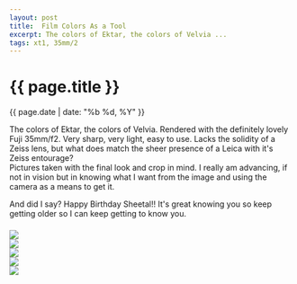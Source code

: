 ```yaml
---
layout: post
title:  Film Colors As a Tool
excerpt: The colors of Ektar, the colors of Velvia ...
tags: xt1, 35mm/2
---
```




{{ page.title }}
================
<div class="pdate"> {{ page.date | date: "%b %d, %Y" }} </div>


<div class="row">
<div class="col-xs-12">
<p>
The colors of Ektar, the colors of Velvia. Rendered with the definitely lovely Fuji 35mm/f2.
Very sharp, very light, easy to use. Lacks the solidity of a Zeiss lens, but what does match the sheer
presence of a Leica with it's Zeiss entourage?
</br>
Pictures taken with the final look and crop in mind. I really am advancing, if not in vision but in knowing what I want from the image and using the camera as a means to get it.

</p>
<p>
And did I say? Happy Birthday Sheetal!! It's great knowing you so keep getting older
 so I can keep getting to know you.
</p>
 

<div class="row row-centered">
<div class="col-xs-3"></div>
<div class="col-xs-6">
<div id="demo6" class="flex-images" style="padding-top:0.5em;">

<div class="item" data-w="400" data-h="270" data-solo="y">
	<div class="img"><a href="{{ site.url }}/images/photos/arty/t-bdr-DSCF1495.jpg"><img src="{{ site.url }}/images/blank.gif" data-src="{{ site.url }}/images/photos/arty/st-bord-bdr-DSCF1495.jpg"></a></div>
</div>
<div class="item" data-w="270" data-h="400" data-solo="y">
	<div class="img"><a href="{{ site.url }}/images/photos/arty/t-bdr-DSCF1505.jpg"><img src="{{ site.url }}/images/blank.gif" data-src="{{ site.url }}/images/photos/arty/st-bord-bdr-DSCF1505.jpg"></a></div>
</div>

<div class="item" data-w="270" data-h="400" data-solo="y">
	<div class="img"><a href="{{ site.url }}/images/photos/arty/t-bdr-DSCF1502.jpg"><img src="{{ site.url }}/images/blank.gif" data-src="{{ site.url }}/images/photos/arty/st-bord-bdr-DSCF1502.jpg"></a></div>
</div>
<div class="item" data-w="400" data-h="312" data-solo="y">
	<div class="img"><a href="{{ site.url }}/images/photos/arty/t-bdr-DSCF1504.jpg"><img src="{{ site.url }}/images/blank.gif" data-src="{{ site.url }}/images/photos/arty/st-bord-bdr-DSCF1504.jpg"></a></div>
</div>
<div class="item" data-w="270" data-h="400" data-solo="y">
	<div class="img"><a href="{{ site.url }}/images/photos/arty/shb.jpg"><img src="{{ site.url }}/images/blank.gif" data-src="{{ site.url }}/images/photos/arty/shb.jpg"></a></div>
</div>
</div>
</div>
<div class="col-xs-3"></div>
</div>
</div>

<script>
$('#demo6').flexImages({ rowHeight:400 , truncate: 0});
</script>








<!-- Ends op most -->
